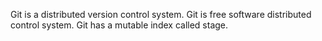 Git is a distributed version control system.
Git is free software distributed control system.
Git has a mutable index called stage.
